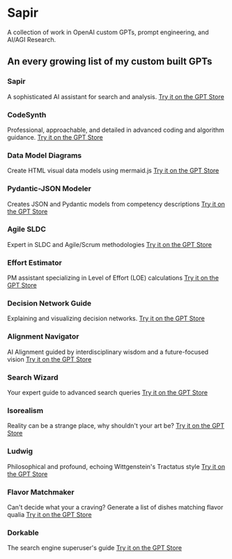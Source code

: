 # Sapir
A collection of work in OpenAI custom GPTs, prompt engineering, and AI/AGI Research.

## An every growing list of my custom built GPTs

### Sapir
A sophisticated AI assistant for search and analysis.
[Try it on the GPT Store](https://chat.openai.com/g/g-GJkDiGE3Y-sapir)

### CodeSynth
Professional, approachable, and detailed in advanced coding and algorithm guidance.
[Try it on the GPT Store](https://chat.openai.com/g/g-3IH6v5s5V-codesynth)

### Data Model Diagrams
Create HTML visual data models using mermaid.js
[Try it on the GPT Store](https://chat.openai.com/g/g-fl0MtXb4J-data-model-diagrams)

### Pydantic-JSON Modeler
Creates JSON and Pydantic models from competency descriptions
[Try it on the GPT Store](https://chat.openai.com/g/g-uKejXDBHv-pydantic-json-modeler)

### Agile SLDC
Expert in SLDC and Agile/Scrum methodologies
[Try it on the GPT Store](https://chat.openai.com/g/g-OvIeYpauU-agile-sldc)

### Effort Estimator
PM assistant specializing in Level of Effort (LOE) calculations
[Try it on the GPT Store](https://chat.openai.com/g/g-8RlXKC02W-effort-estimator)

### Decision Network Guide
Explaining and visualizing decision networks.
[Try it on the GPT Store](https://chat.openai.com/g/g-kYhSdsMzs-decision-guide)

### Alignment Navigator
AI Alignment guided by interdisciplinary wisdom and a future-focused vision
[Try it on the GPT Store](https://chat.openai.com/g/g-gO0wi53b8-alignment-navigator)

### Search Wizard
Your expert guide to advanced search queries
[Try it on the GPT Store](https://chat.openai.com/g/g-A2T1Eohco-search-wizard)

### Isorealism
Reality can be a strange place, why shouldn't your art be?
[Try it on the GPT Store](https://chat.openai.com/g/g-aFAKrKZWk-isorealism)

### Ludwig
Philosophical and profound, echoing Wittgenstein's Tractatus style
[Try it on the GPT Store](https://chat.openai.com/g/g-o04G8ztvK-ludwig)

### Flavor Matchmaker
Can't decide what your a craving? Generate a list of dishes matching flavor qualia
[Try it on the GPT Store](https://chat.openai.com/g/g-HYQpSV8p7-flavor-matchmaker)

### Dorkable
The search engine superuser's guide
[Try it on the GPT Store](https://chat.openai.com/g/g-a7Txhlt9w-dorkable)
